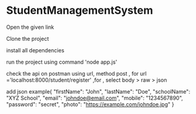 # StudentManagementSystem
Open the given link

Clone the project

install all dependencies

run the project using command 'node app.js'

check the api on postman using url, method post , for  url ='localhost:8000/student/register' ,for , select body > raw > json

add json example{
     "firstName": "John",
    "lastName": "Doe",
    "schoolName": "XYZ School",
    "email": "johndoe@email.com",
    "mobile": "1234567890",
    "password": "secret",
    "photo": "https://example.com/johndoe.jpg"
}
